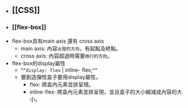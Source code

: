 - ## [[CSS]]
- ### [[flex-box]]
- flex-box具有main axis 還有 cross axis
	- main axis: 內容`出發的方向`，有起點及終點。
	- cross axis: 內容超過時需要`換行的方向`。
- flex-box的display屬性
	- ^^`display: flex` | inline- flex;^^
	- 要創造彈性盒子要用display屬性。
		- flex: 將盒內元素並排呈現。
		- inline-flex: 將盒內元素並排呈現，並且盒子的大小縮減成內容的大小。